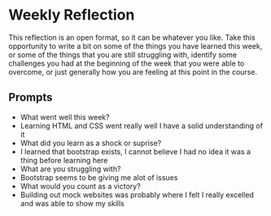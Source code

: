 # Weekly Reflection
This reflection is an open format, so it can be whatever you like. Take this opportunity to write a bit on some of the things you have learned this week, or some of the things that you are still struggling with, identify some challenges you had at the beginning of the week that you were able to overcome, or just generally how you are feeling at this point in the course.

## Prompts
- What went well this week?
- Learning HTML and CSS went really well I have a solid understanding of it
- What did you learn as a shock or suprise?
- I learned that bootstrap exists, I cannot believe I had no idea it was a thing before learning here
- What are you struggling with?
- Bootstrap seems to be giving me alot of issues
- What would you count as a victory?
- Building out mock websites was probably where I felt I really excelled and was able to show my skills